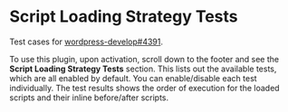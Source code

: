 # Script Loading Strategy Tests

Test cases for [wordpress-develop#4391](https://github.com/WordPress/wordpress-develop/pull/4391).

To use this plugin, upon activation, scroll down to the footer and see the **Script Loading Strategy Tests** section. This lists out the available tests, which are all enabled by default. You can enable/disable each test individually. The test results shows the order of execution for the loaded scripts and their inline before/after scripts.
